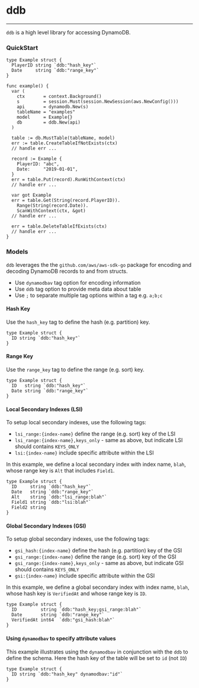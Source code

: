 # ddb
--------------------------------------------------------

`ddb` is a high level library for accessing DynamoDB.

### QuickStart

```golang
type Example struct {
  PlayerID string `ddb:"hash_key"`
  Date     string `ddb:"range_key"`
}

func example() {
  var (
    ctx       = context.Background()
    s         = session.Must(session.NewSession(aws.NewConfig()))
    api       = dynamodb.New(s)
    tableName = "examples"
    model     = Example{}
    db        = ddb.New(api)
  )  
  
  table := db.MustTable(tableName, model)
  err := table.CreateTableIfNotExists(ctx)
  // handle err ...
  
  record := Example {
    PlayerID: "abc",
    Date:     "2019-01-01",
  }
  err = table.Put(record).RunWithContext(ctx) 
  // handle err ...
  
  var got Example
  err = table.Get(String(record.PlayerID)).
    Range(String(record.Date)).
    ScanWithContext(ctx, &got)
  // handle err ...
  
  err = table.DeleteTableIfExists(ctx)
  // handle err ...
}
```

### Models

`ddb` leverages the the `github.com/aws/aws-sdk-go` package for encoding and decoding DynamoDB
records to and from structs.  

* Use `dynamodbav` tag option for encoding information
* Use `ddb` tag option to provide meta data about table
* Use `;` to separate multiple tag options within a tag e.g. `a;b;c`

#### Hash Key

Use the `hash_key` tag to define the hash (e.g. partition) key. 

```golang
type Example struct {
  ID string `ddb:"hash_key"`
}
```

#### Range Key

Use the `range_key` tag to define the range (e.g. sort) key. 

```golang
type Example struct {
  ID   string `ddb:"hash_key"`
  Date string `ddb:"range_key"`
}
```

#### Local Secondary Indexes (LSI)

To setup local secondary indexes, use the following tags:

* `lsi_range:{index-name}` define the range (e.g. sort) key of the LSI
* `lsi_range:{index-name},keys_only` - same as above, but indicate LSI should contains `KEYS_ONLY` 
* `lsi:{index-name}` include specific attribute within the LSI

In this example, we define a local secondary index with index name, `blah`, whose
range key is `Alt` that includes `Field1`.

```golang
type Example struct {
  ID     string `ddb:"hash_key"`
  Date   string `ddb:"range_key"`
  Alt    string `ddb:"lsi_range:blah"`
  Field1 string `ddb:"lsi:blah"`
  Field2 string
}
```

#### Global Secondary Indexes (GSI)

To setup global secondary indexes, use the following tags:

* `gsi_hash:{index-name}` define the hash (e.g. partition) key of the GSI
* `gsi_range:{index-name}` define the range (e.g. sort) key of the GSI
* `gsi_range:{index-name},keys_only` - same as above, but indicate GSI should contains `KEYS_ONLY` 
* `gsi:{index-name}` include specific attribute within the GSI

In this example, we define a global secondary index with index name, `blah`, whose
hash key is `VerifiedAt` and whose range key is `ID`.

```golang
type Example struct {
  ID         string `ddb:"hash_key;gsi_range:blah"`
  Date       string `ddb:"range_key"`
  VerifiedAt int64  `ddb:"gsi_hash:blah"`
}
```

#### Using `dynamodbav` to specify attribute values

This example illustrates using the `dynamodbav` in conjunction with the `ddb` to 
define the schema.  Here the hash key of the table will be set to `id` (not `ID`) 

```golang
type Example struct {
  ID string `ddb:"hash_key" dynamodbav:"id"`
}
```
